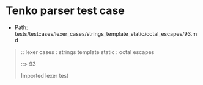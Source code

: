 # Tenko parser test case

- Path: tests/testcases/lexer_cases/strings_template_static/octal_escapes/93.md

> :: lexer cases : strings template static : octal escapes
>
> ::> 93
>
> Imported lexer test
>
> <template pure> FourToSeven OctalDigit eol/eof

## FAIL

## Input

`````js
`\66
`````

## Output

_Note: the whole output block is auto-generated. Manual changes will be overwritten!_

Below follow outputs in four parsing modes: sloppy mode, strict mode script goal, module goal, web compat mode (always sloppy).

Note that the output parts are auto-generated by the test runner to reflect actual result.

### Sloppy mode

Parsed with script goal and as if the code did not start with strict mode header.

`````
throws: Lexer error!
    Illegal legacy octal escape in template, where octal escapes are never allowed

`\66
^^^^------- error
`````

### Strict mode

Parsed with script goal but as if it was starting with `"use strict"` at the top.

_Output same as sloppy mode._

### Module goal

Parsed with the module goal.

_Output same as sloppy mode._

### Web compat mode

Parsed in sloppy script mode but with the web compat flag enabled.

_Output same as sloppy mode._
